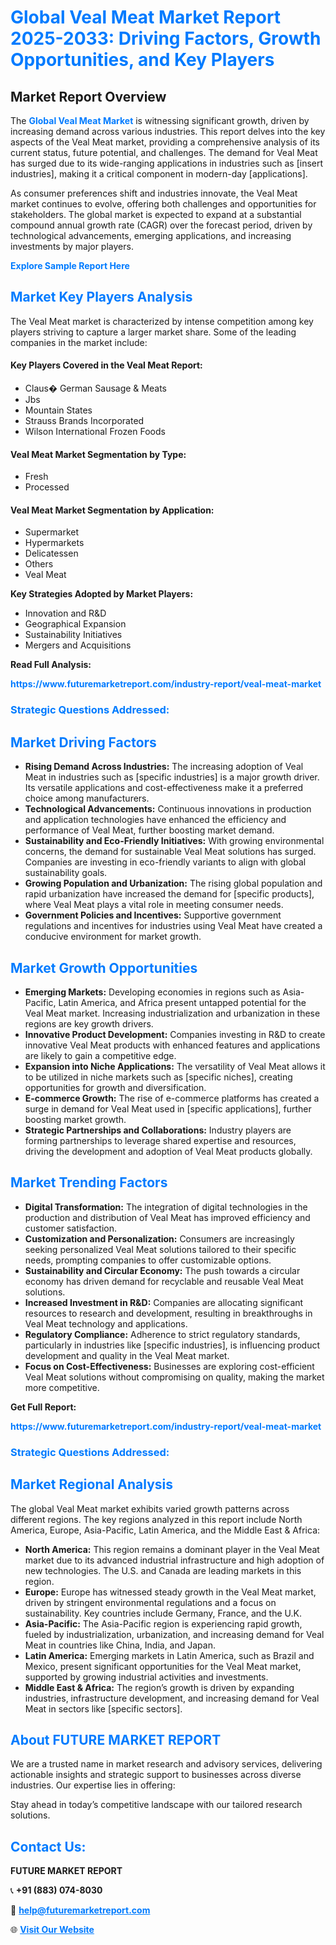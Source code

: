 <h1 style="color: #007BFF;">Global Veal Meat Market Report 2025-2033: Driving Factors, Growth Opportunities, and Key Players</h1>

<section id="overview">
<h2>Market Report Overview</h2>
<p>The <a href="https://www.futuremarketreport.com/industry-report/veal-meat-market" style="color: #007BFF; text-decoration: none;"><strong>Global Veal Meat Market</strong></a> is witnessing significant growth, driven by increasing demand across various industries. This report delves into the key aspects of the Veal Meat market, providing a comprehensive analysis of its current status, future potential, and challenges. The demand for Veal Meat has surged due to its wide-ranging applications in industries such as [insert industries], making it a critical component in modern-day [applications].</p>
<p>As consumer preferences shift and industries innovate, the Veal Meat market continues to evolve, offering both challenges and opportunities for stakeholders. The global market is expected to expand at a substantial compound annual growth rate (CAGR) over the forecast period, driven by technological advancements, emerging applications, and increasing investments by major players.</p>
</section>

<section id="overview">
<p><a href="https://www.futuremarketreport.com/request-sample/reportId=120588" style="color: #007BFF; text-decoration: none;"><strong>Explore Sample Report Here</strong></a></p>
</section>

<section id="key-players">
<h2 style="color: #007BFF;">Market Key Players Analysis</h2>
<p>The Veal Meat market is characterized by intense competition among key players striving to capture a larger market share. Some of the leading companies in the market include:</p>
<h4>Key Players Covered in the Veal Meat Report:</h4>
<ul><li>Claus� German Sausage &amp; Meats</li><li>Jbs</li><li>Mountain States</li><li>Strauss Brands Incorporated</li><li>Wilson International Frozen Foods</li></ul>
<h4>Veal Meat Market Segmentation by Type:</h4>
<ul><li>Fresh</li><li>Processed</li></ul>

<h4>Veal Meat Market Segmentation by Application:</h4>
<ul><li>Supermarket</li><li>Hypermarkets</li><li>Delicatessen</li><li>Others</li><li>Veal Meat</li></ul>
<p><strong>Key Strategies Adopted by Market Players:</strong></p>
<ul>
<li>Innovation and R&D</li>
<li>Geographical Expansion</li>
<li>Sustainability Initiatives</li>
<li>Mergers and Acquisitions</li>
</ul>
</section>

<section>
<p><strong>Read Full Analysis: </strong></p><a href="https://www.futuremarketreport.com/industry-report/veal-meat-market" style="color: #007BFF; text-decoration: none;"><strong>https://www.futuremarketreport.com/industry-report/veal-meat-market</strong></a>
<h3 style="color: #007BFF;">Strategic Questions Addressed:</h3>
</section>

<section id="driving-factors">
<h2 style="color: #007BFF;">Market Driving Factors</h2>
<ul>
<li><strong>Rising Demand Across Industries:</strong> The increasing adoption of Veal Meat in industries such as [specific industries] is a major growth driver. Its versatile applications and cost-effectiveness make it a preferred choice among manufacturers.</li>
<li><strong>Technological Advancements:</strong> Continuous innovations in production and application technologies have enhanced the efficiency and performance of Veal Meat, further boosting market demand.</li>
<li><strong>Sustainability and Eco-Friendly Initiatives:</strong> With growing environmental concerns, the demand for sustainable Veal Meat solutions has surged. Companies are investing in eco-friendly variants to align with global sustainability goals.</li>
<li><strong>Growing Population and Urbanization:</strong> The rising global population and rapid urbanization have increased the demand for [specific products], where Veal Meat plays a vital role in meeting consumer needs.</li>
<li><strong>Government Policies and Incentives:</strong> Supportive government regulations and incentives for industries using Veal Meat have created a conducive environment for market growth.</li>
</ul>
</section>

<section id="growth-opportunities">
<h2 style="color: #007BFF;">Market Growth Opportunities</h2>
<ul>
<li><strong>Emerging Markets:</strong> Developing economies in regions such as Asia-Pacific, Latin America, and Africa present untapped potential for the Veal Meat market. Increasing industrialization and urbanization in these regions are key growth drivers.</li>
<li><strong>Innovative Product Development:</strong> Companies investing in R&D to create innovative Veal Meat products with enhanced features and applications are likely to gain a competitive edge.</li>
<li><strong>Expansion into Niche Applications:</strong> The versatility of Veal Meat allows it to be utilized in niche markets such as [specific niches], creating opportunities for growth and diversification.</li>
<li><strong>E-commerce Growth:</strong> The rise of e-commerce platforms has created a surge in demand for Veal Meat used in [specific applications], further boosting market growth.</li>
<li><strong>Strategic Partnerships and Collaborations:</strong> Industry players are forming partnerships to leverage shared expertise and resources, driving the development and adoption of Veal Meat products globally.</li>
</ul>
</section>

<section id="trending-factors">
<h2 style="color: #007BFF;">Market Trending Factors</h2>
<ul>
<li><strong>Digital Transformation:</strong> The integration of digital technologies in the production and distribution of Veal Meat has improved efficiency and customer satisfaction.</li>
<li><strong>Customization and Personalization:</strong> Consumers are increasingly seeking personalized Veal Meat solutions tailored to their specific needs, prompting companies to offer customizable options.</li>
<li><strong>Sustainability and Circular Economy:</strong> The push towards a circular economy has driven demand for recyclable and reusable Veal Meat solutions.</li>
<li><strong>Increased Investment in R&D:</strong> Companies are allocating significant resources to research and development, resulting in breakthroughs in Veal Meat technology and applications.</li>
<li><strong>Regulatory Compliance:</strong> Adherence to strict regulatory standards, particularly in industries like [specific industries], is influencing product development and quality in the Veal Meat market.</li>
<li><strong>Focus on Cost-Effectiveness:</strong> Businesses are exploring cost-efficient Veal Meat solutions without compromising on quality, making the market more competitive.</li>
</ul>
</section>

<section>
<p><strong>Get Full Report: </strong></p><a href="https://www.futuremarketreport.com/industry-report/veal-meat-market" style="color: #007BFF; text-decoration: none;"><strong>https://www.futuremarketreport.com/industry-report/veal-meat-market</strong></a>
<h3 style="color: #007BFF;">Strategic Questions Addressed:</h3>
</section>


<section id="regional-analysis">
<h2 style="color: #007BFF;">Market Regional Analysis</h2>
<p>The global Veal Meat market exhibits varied growth patterns across different regions. The key regions analyzed in this report include North America, Europe, Asia-Pacific, Latin America, and the Middle East & Africa:</p>
<ul>
<li><strong>North America:</strong> This region remains a dominant player in the Veal Meat market due to its advanced industrial infrastructure and high adoption of new technologies. The U.S. and Canada are leading markets in this region.</li>
<li><strong>Europe:</strong> Europe has witnessed steady growth in the Veal Meat market, driven by stringent environmental regulations and a focus on sustainability. Key countries include Germany, France, and the U.K.</li>
<li><strong>Asia-Pacific:</strong> The Asia-Pacific region is experiencing rapid growth, fueled by industrialization, urbanization, and increasing demand for Veal Meat in countries like China, India, and Japan.</li>
<li><strong>Latin America:</strong> Emerging markets in Latin America, such as Brazil and Mexico, present significant opportunities for the Veal Meat market, supported by growing industrial activities and investments.</li>
<li><strong>Middle East & Africa:</strong> The region’s growth is driven by expanding industries, infrastructure development, and increasing demand for Veal Meat in sectors like [specific sectors].</li>
</ul>
</section>

<footer>
<h2 style="color: #007BFF;">About FUTURE MARKET REPORT</h2>
<p>We are a trusted name in market research and advisory services, delivering actionable insights and strategic support to businesses across diverse industries. Our expertise lies in offering:</p>

<p>Stay ahead in today’s competitive landscape with our tailored research solutions.</p>

<h2 style="color: #007BFF;">Contact Us:</h2>
<p><strong>FUTURE MARKET REPORT</strong></p>
<p>📞 <strong>+91 (883) 074-8030</strong></p>
<p>📧 <strong><a href="mailto:help@futuremarketreport.com" style="color: #007BFF;">help@futuremarketreport.com</a></strong></p>
<p>🌐 <strong><a href="https://www.futuremarketreport.com/" style="color: #007BFF;">Visit Our Website</a></strong></p>
</footer>